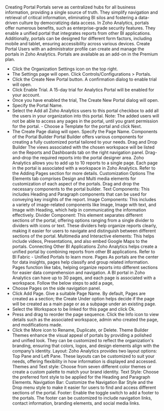 Creating Portal
Portals serve as centralized hubs for all business information, providing a single source of truth. They simplify navigation and retrieval of critical information, eliminating BI silos and fostering a data-driven culture by democratizing data access. In Zoho Analytics, portals offer numerous benefits, such as enterprise-grade security features. They enable a unified portal that integrates reports from other BI applications. Additionally, portals can be designed for different form factors, including mobile and tablet, ensuring accessibility across various devices.
Create Portal
Users with an administrator profile can create and manage the portals in Zoho Analytics. Portals are available as an add-on in the Premium plan.
- Click the Organization Settings icon on the top right.
- The Settings page will open. Click Controls/Configurations > Portals.
- Click the Create New Portal button. A confirmation dialog to enable trial will open.
- Click Enable Trial. A 15-day trial for Analytics Portal will be enabled for your account.
- Once you have enabled the trial, The Create New Portal dialog will open.
- Specify the Portal Name.
- Select the Add all Zoho Analytics users to this portal checkbox to add all the users in your organization into this portal.
Note: The added users will not be able to access any pages in the portal, until you grant permission for the portal. - Choose a Template for the portal and click Next.
- The Create Page dialog will open. Specify the Page Name.
Components of the Portal Builder
Portal Builder offers various components for creating a fully customized portal tailored to your needs.
Drag and Drop Builder
The views associated with the chosen workspace will be listed on the Reports and Dashboards tab on the right navigation panel. Drag-and-drop the required reports into the portal designer area. Zoho Analytics allows you to add up to 10 reports to a single page. Each page in the portal is associated with a workspace in Zoho Analytics. Refer to the Adding Pages section for more details.
Customization Options
The Elements tab comprises Design and Multi media elements for customization of each aspect of the portals. Drag and drop the necessary components to the portal builder.
Text Components: This includes Heading and Paragraph components that can be used for conveying key insights of the report.
Image Components: This includes a variety of image-related components like Image, Image with text, and Image with Heading, which help in communicating the information effectively.
Divider Component: This element separates different sections of the portal, offering options ranging from a single divider to dividers with icons or text. These dividers help organize reports clearly, making it easier for users to navigate and distinguish between different sections of the portal.
Multimedia and Interactive elements: This helps include videos, Presentations, and also embed Google Maps to the portals.
Connecting Other BI Applications
Zoho Analytics helps create a unified portal by combining reports from other BI applications. Refer to BI Fabric - Unified Portals to learn more.
Pages
As portals are the center for data insights, pages help classify and group related information. Pages function like tabs, helping organize reports into different sections for easier data comprehension and navigation.
A BI portal in Zoho Analytics can have up to 30 pages, and each page is associated with a workspace.
Follow the below steps to add a page,
- Choose Pages on the side navigation panel.
- Click Add Page. Give a suitable Page Name. By default, Pages are created as a section; the Create Under option helps decide if the page will be created as a main page or as a subpage under an existing page.
- Select the Workspace to be linked for this page and click Ok.
- Press and drag to reorder the page sequence. Click the Info icon to view details such as the associated workspace, admin who created the page, and modifications made.
- Click the More icon to Rename, Duplicate, or Delete.
Theme Builder
Themes enhance the visual appeal of portals by providing a polished and unified look. They can be customized to reflect the organization's branding, ensuring that colors, logos, and design elements align with the company’s identity.
Layout: Zoho Analytics provides two layout options: Top Pane and Left Pane. These layouts can be customized to suit your needs, offering flexibility in how information is displayed and accessed.
Themes and Text style: Choose from seven different color themes or create a custom palette to match your brand identity.
Text Style: Choose the preferred font style to be applied for the Heading and Paragraph Elements.
Navigation Bar: Customize the Navigation Bar Style and the Drop menu style to make it easier for users to find and access different sections of the portal.
Footer: Enable the toggle switch to add a footer to the portals. The footer can be customized to include navigation links, contact information, branding elements, and social media links.